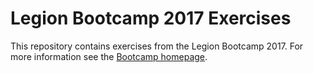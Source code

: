 # Legion Bootcamp 2017 Exercises

This repository contains exercises from the Legion Bootcamp 2017. For
more information see the [Bootcamp homepage](http://legion.stanford.edu/bootcamp2017/).
